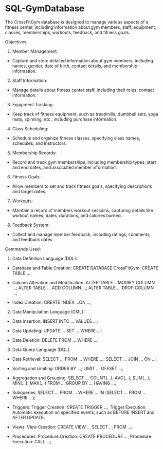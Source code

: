 # SQL-GymDatabase

The CrossFitGym database is designed to manage various aspects of a fitness center, including information about gym members, staff, equipment, classes, memberships, workouts, feedback, and fitness goals. 

Objectives:

1. Member Management:
- Capture and store detailed information about gym members, including names, gender, date of birth, contact details, and membership information.
2. Staff Information:
- Manage details about fitness center staff, including their roles, contact information.
3. Equipment Tracking:
- Keep track of fitness equipment, such as treadmills, dumbbell sets, yoga mats, spinning, etc., including purchase information.
4. Class Scheduling:
- Schedule and organize fitness classes, specifying class names, schedules, and instructors.
5. Membership Records:
- Record and track gym memberships, including membership types, start and end dates, and associated member information.
6. Fitness Goals:
- Allow members to set and track fitness goals, specifying descriptions and target dates.
7. Workouts: 
- Maintain a record of members workout sessions, capturing details like workout names, dates, durations, and calories burned.
8. Feedback System:
- Collect and manage member feedback, including ratings, comments, and feedback dates.

Commands Used:

1. Data Definition Language (DDL):   
- Database and Table Creation:
CREATE DATABASE CrossFitGym;
CREATE TABLE ...;

- Column Alteration and Modification:
ALTER TABLE ...MODIFY COLUMN ...;
ALTER TABLE ... ADD COLUMN ...;
ALTER TABLE ... DROP COLUMN ...;

- Index Creation:
CREATE INDEX ...ON ...;

2. Data Manipulation Language (DML):
- Data Insertion:
INSERT INTO ... VALUES ...;

- Data Updating:
UPDATE ... SET ... WHERE ...;

- Data Deletion:
DELETE FROM ... WHERE ...;

3. Data Query Language (DQL):
- Data Retrieval:
SELECT ... FROM ... WHERE ...;
SELECT ... JOIN ... ON ...;

- Sorting and Limiting:
ORDER BY ...;
LIMIT ... OFFSET ...;

- Aggregation and Grouping:
SELECT ... COUNT(...), AVG(...), SUM(...), MIN(...), MAX(...) FROM ... GROUP BY ... HAVING ...;

- Subqueries:
SELECT ... FROM ... WHERE ... IN (SELECT ... FROM ... WHERE ...);

- Triggers:
Trigger Creation:
CREATE TRIGGER ...;
Trigger Execution:
Automatic execution on specified events, such as BEFORE INSERT and AFTER UPDATE.

- Views:
View Creation:
CREATE VIEW ... SELECT ... FROM ...;

- Procedures:
Procedure Creation:
CREATE PROCEDURE ...;
Procedure Execution:
CALL ...;

